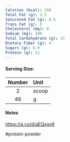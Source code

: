 ```yaml
---
Calories (kcal): 150
Total Fat (g): 3.5
Saturated Fat (g): 0.5
Trans Fat (g): 0
Cholesterol (mg): 0
Sodium (mg): 390
Total Carbohydrate (g): 15
Dietary Fiber (g): 4
Sugars (g): 0.9
Protein (g): 21
---
```

#### Serving Size:

| Number | Unit  |
| :----: | :---- |
|   2    | scoop |
|   46   | g     |
#### Notes

https://a.co/d/aEQsgy9

#protein-powder